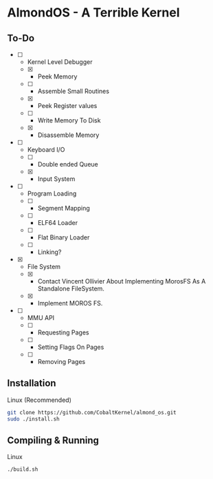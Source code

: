 # AlmondOS - A Terrible Kernel

## To-Do
- [ ] - Kernel Level Debugger
  - [x] - Peek Memory
  - [ ] - Assemble Small Routines
  - [x] - Peek Register values
  - [ ] - Write Memory To Disk
  - [x] - Disassemble Memory

- [ ] - Keyboard I/O
  - [ ] - Double ended Queue
  - [x] - Input System
  
- [ ] - Program Loading
  - [ ] - Segment Mapping
  - [ ] - ELF64 Loader
  - [ ] - Flat Binary Loader
  - [ ] - Linking?

- [x] - File System
  - [x] - Contact Vincent Ollivier About Implementing MorosFS As A
          Standalone FileSystem. 
  - [x] - Implement MOROS FS.

- [ ] - MMU API
  - [ ] - Requesting  Pages
  - [ ] - Setting Flags On Pages
  - [ ] - Removing Pages

## Installation
Linux (Recommended)
```bash
git clone https://github.com/CobaltKernel/almond_os.git
sudo ./install.sh
```

## Compiling & Running
Linux 
```bash
./build.sh
```